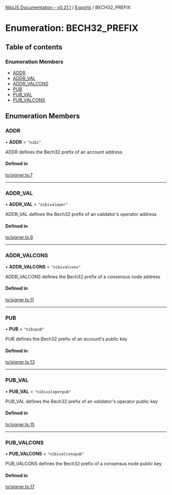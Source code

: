 [NibiJS Documentation - v0.21.1](../intro.md) / [Exports](../modules.md) / BECH32_PREFIX

# Enumeration: BECH32_PREFIX

## Table of contents

### Enumeration Members

- [ADDR](BECH32_PREFIX.md#addr)
- [ADDR_VAL](BECH32_PREFIX.md#addr_val)
- [ADDR_VALCONS](BECH32_PREFIX.md#addr_valcons)
- [PUB](BECH32_PREFIX.md#pub)
- [PUB_VAL](BECH32_PREFIX.md#pub_val)
- [PUB_VALCONS](BECH32_PREFIX.md#pub_valcons)

## Enumeration Members

### ADDR

• **ADDR** = `"nibi"`

ADDR defines the Bech32 prefix of an account address

#### Defined in

[tx/signer.ts:7](https://github.com/NibiruChain/ts-sdk/blob/c58cf2d/packages/nibijs/src/tx/signer.ts#L7)

---

### ADDR_VAL

• **ADDR_VAL** = `"nibivaloper"`

ADDR_VAL defines the Bech32 prefix of an validator's operator address

#### Defined in

[tx/signer.ts:9](https://github.com/NibiruChain/ts-sdk/blob/c58cf2d/packages/nibijs/src/tx/signer.ts#L9)

---

### ADDR_VALCONS

• **ADDR_VALCONS** = `"nibivalcons"`

ADDR_VALCONS defines the Bech32 prefix of a consensus node address

#### Defined in

[tx/signer.ts:11](https://github.com/NibiruChain/ts-sdk/blob/c58cf2d/packages/nibijs/src/tx/signer.ts#L11)

---

### PUB

• **PUB** = `"nibipub"`

PUB defines the Bech32 prefix of an account's public key

#### Defined in

[tx/signer.ts:13](https://github.com/NibiruChain/ts-sdk/blob/c58cf2d/packages/nibijs/src/tx/signer.ts#L13)

---

### PUB_VAL

• **PUB_VAL** = `"nibivaloperpub"`

PUB_VAL defines the Bech32 prefix of an validator's operator public key

#### Defined in

[tx/signer.ts:15](https://github.com/NibiruChain/ts-sdk/blob/c58cf2d/packages/nibijs/src/tx/signer.ts#L15)

---

### PUB_VALCONS

• **PUB_VALCONS** = `"nibivalconspub"`

PUB_VALCONS defines the Bech32 prefix of a consensus node public key

#### Defined in

[tx/signer.ts:17](https://github.com/NibiruChain/ts-sdk/blob/c58cf2d/packages/nibijs/src/tx/signer.ts#L17)
